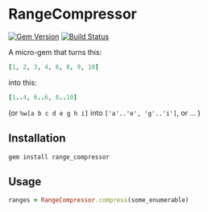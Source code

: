# RangeCompressor

[![Gem Version](https://badge.fury.io/rb/range_compressor.svg)](http://badge.fury.io/rb/range_compressor)
[![Build Status](https://travis-ci.org/jaynetics/range_compressor.svg?branch=master)](https://travis-ci.org/jaynetics/range_compressor)

A micro-gem that turns this:

```ruby
[1, 2, 3, 4, 6, 8, 9, 10]
```

into this:

```ruby
[1..4, 6..6, 8..10]
```

(or `%w[a b c d e g h i]` into `['a'..'e', 'g'..'i']`, or ... )

## Installation

`gem install range_compressor`

## Usage

```ruby
ranges = RangeCompressor.compress(some_enumerable)
```
